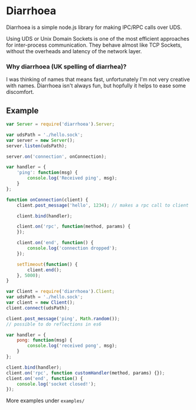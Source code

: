 # Diarrhoea
Diarrhoea is a simple node.js library for making IPC/RPC calls over UDS.

Using UDS or Unix Domain Sockets is one of the most efficient approaches for inter-process communication.
They behave almost like TCP Sockets, without the overheads and latency of the network layer.

### Why diarrhoea (UK spelling of diarrhea)?
I was thinking of names that means fast, unfortunately I'm not very creative with names.
Diarrhoea isn't always fun, but hopfully it helps to ease some discomfort.

## Example


```js
var Server = require('diarrhoea').Server;

var udsPath = './hello.sock';
var server = new Server();
server.listen(udsPath);

server.on('connection', onConnection);

var handler = {
	'ping': function(msg) {
		console.log('Received ping', msg);
	}
};

function onConnection(client) {
	client.post_message('hello', 1234); // makes a rpc call to client

	client.bind(handler);

	client.on('rpc', function(method, params) {
	});

	client.on('end', function() {
		console.log('connection dropped');
	});

	setTimeout(function() {
		client.end();
	}, 5000);
}
```

```js
var Client = require('diarrhoea').Client;
var udsPath = './hello.sock';
var client = new Client();
client.connect(udsPath);

client.post_message('ping', Math.random());
// possible to do reflections in es6

var handler = {
	pong: function(msg) {
		console.log('received pong', msg);
	}
};

client.bind(handler);
client.on('rpc', function customHandler(method, params) {});
client.on('end', function() {
	console.log('socket closed!');
});
````

More examples under `examples/`
